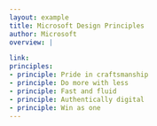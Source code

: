 ```yaml
---
layout: example
title: Microsoft Design Principles
author: Microsoft
overview: |

link:
principles:
- principle: Pride in craftsmanship
- principle: Do more with less
- principle: Fast and fluid
- principle: Authentically digital
- principle: Win as one
---
```

